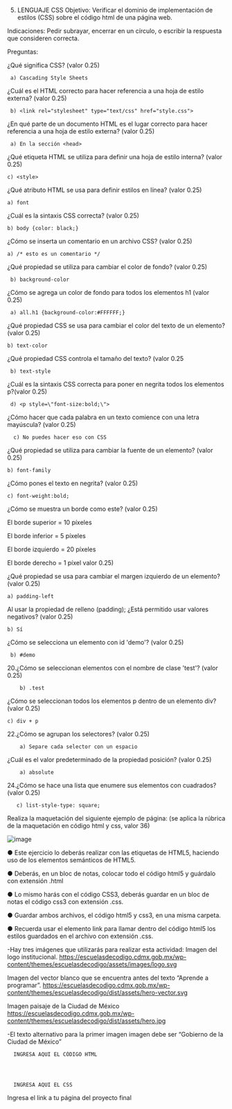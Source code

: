 5. LENGUAJE CSS
Objetivo: Verificar el dominio de implementación de estilos (CSS) sobre el código html de una página web.

Indicaciones: Pedir subrayar, encerrar en un círculo, o escribir la respuesta que consideren correcta.

Preguntas:

¿Qué significa CSS? (valor 0.25)

     a) Cascading Style Sheets
   
¿Cuál es el HTML correcto para hacer referencia a una hoja de estilo externa? (valor 0.25)

 
     b) <link rel="stylesheet" type="text/css" href="style.css">
     
  
¿En qué parte de un documento HTML es el lugar correcto para hacer referencia a una hoja de estilo externa? (valor 0.25)

     a) En la sección <head>

  
¿Qué etiqueta HTML se utiliza para definir una hoja de estilo interna? (valor 0.25)

    c) <style>
  
¿Qué atributo HTML se usa para definir estilos en línea? (valor 0.25)

    a) font
  
  
¿Cuál es la sintaxis CSS correcta? (valor 0.25)


    b) body {color: black;}
   
  
¿Cómo se inserta un comentario en un archivo CSS? (valor 0.25)

    a) /* esto es un comentario */



¿Qué propiedad se utiliza para cambiar el color de fondo? (valor 0.25)

     b) background-color
  

¿Cómo se agrega un color de fondo para todos los elementos h1 (valor 0.25)

     a) all.h1 {background-color:#FFFFFF;}


¿Qué propiedad CSS se usa para cambiar el color del texto de un elemento? (valor 0.25)


    b) text-color
   
  
¿Qué propiedad CSS controla el tamaño del texto? (valor 0.25

     b) text-style
     
 
¿Cuál es la sintaxis CSS correcta para poner en negrita todos los elementos p?(valor 0.25)

   
     d) <p style=\"font-size:bold;\">

¿Cómo hacer que cada palabra en un texto comience con una letra mayúscula? (valor 0.25)


      c) No puedes hacer eso con CSS

   
¿Qué propiedad se utiliza para cambiar la fuente de un elemento? (valor 0.25)


    b) font-family

   
¿Cómo pones el texto en negrita? (valor 0.25)

    
    c) font-weight:bold;

¿Cómo se muestra un borde como este? (valor 0.25)

El borde superior = 10 píxeles

El borde inferior = 5 píxeles

El borde izquierdo = 20 píxeles

El borde derecho = 1 píxel
valor 0.25)
   
¿Qué propiedad se usa para cambiar el margen izquierdo de un elemento? (valor 0.25)

    a) padding-left
  
   
Al usar la propiedad de relleno (padding); ¿Está permitido usar valores negativos? (valor 0.25)


    b) Sí

   
¿Cómo se selecciona un elemento con id 'demo'? (valor 0.25)


     b) #demo


   
20.¿Cómo se seleccionan elementos con el nombre de clase 'test'? (valor 0.25)

    
        b) .test
  
     
¿Cómo se seleccionan todos los elementos p dentro de un elemento div? (valor 0.25)

  
    c) div + p
   
22.¿Cómo se agrupan los selectores? (valor 0.25)

        a) Separe cada selector con un espacio
    
¿Cuál es el valor predeterminado de la propiedad posición? (valor 0.25)

        a) absolute

24.¿Cómo se hace una lista que enumere sus elementos con cuadrados? (valor 0.25)

      
       c) list-style-type: square;

Realiza la maquetación del siguiente ejemplo de página: (se aplica la rúbrica de la maquetación en código html y css, valor 36)

![image](https://user-images.githubusercontent.com/101203487/166944950-671ac9a3-783c-48c6-84a2-63be493f9180.png)


● Este ejercicio lo deberás realizar con las etiquetas de HTML5, haciendo uso de los elementos semánticos de HTML5.

● Deberás, en un bloc de notas, colocar todo el código html5 y guárdalo con extensión .html

● Lo mismo harás con el código CSS3, deberás guardar en un bloc de notas el código css3 con extensión .css.

● Guardar ambos archivos, el código html5 y css3, en una misma carpeta.

● Recuerda usar el elemento link para llamar dentro del código html5 los estilos guardados en el archivo con extensión .css.

-Hay tres imágenes que utilizarás para realizar esta actividad: Imagen del logo institucional. https://escuelasdecodigo.cdmx.gob.mx/wp-content/themes/escuelasdecodigo/assets/images/logo.svg

Imagen del vector blanco que se encuentra antes del texto “Aprende a programar”. https://escuelasdecodigo.cdmx.gob.mx/wp-content/themes/escuelasdecodigo/dist/assets/hero-vector.svg

Imagen paisaje de la Ciudad de México https://escuelasdecodigo.cdmx.gob.mx/wp-content/themes/escuelasdecodigo/dist/assets/hero.jpg

-El texto alternativo para la primer imagen imagen debe ser “Gobierno de la Ciudad de México”

      INGRESA AQUI EL CÓDIGO HTML
      
      
      
      
      INGRESA AQUI EL CSS
Ingresa el link a tu página del proyecto final
